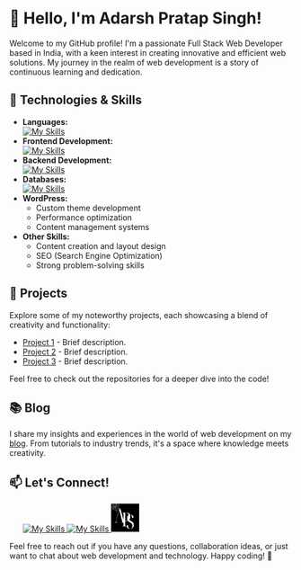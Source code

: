 
</head>
<body>

  <h1>👋 Hello, I'm Adarsh Pratap Singh!</h1>

  <p>Welcome to my GitHub profile! I'm a passionate Full Stack Web Developer based in India, with a keen interest in
creating innovative and efficient web solutions. My journey in the realm of web development is a story of continuous
    learning and dedication.</p>

  <h2>🔧 Technologies & Skills</h2>

  <ul>
      <li><strong>Languages:</strong>
        <div>
          <a href="#" target="_blank">
            <img src="https://skillicons.dev/icons?i=js,html,css,cpp" alt="My Skills">
          </a>      
      </div>
    </li>
    <li><strong>Frontend Development:</strong>
      <div>
        <a href="#" target="_blank">
          <img src="https://skillicons.dev/icons?i=angular,bootstrap,tailwind,jquery,react,vue" alt="My Skills">
        </a>      
      </div>
    </li>
    <li><strong>Backend Development:</strong>
        <div>
          <a href="#" target="_blank">
            <img src="https://skillicons.dev/icons?i=nodejs,django,rails" alt="My Skills">
          </a>   
        </div>
    </li>
    <li><strong>Databases:</strong>
       <div>
          <a href="#" target="_blank">
            <img src="https://skillicons.dev/icons?i=mysql,postgres,mongodb" alt="My Skills">
          </a> 
       </div>
    </li>
    <li><strong>WordPress:</strong>
        <ul>
        <li>Custom theme development</li>
        <li>Performance optimization</li>
        <li>Content management systems</li>
      </ul>
    </li>
    <li><strong>Other Skills:</strong>
         <ul>
        <li>Content creation and layout design</li>
        <li>SEO (Search Engine Optimization)</li>
        <li>Strong problem-solving skills</li>
      </ul>
    </li>
  </ul>

  <h2>🚀 Projects</h2>

  <p>Explore some of my noteworthy projects, each showcasing a blend of creativity and functionality:</p>

  <ul>
    <li><a href="#">Project 1</a> - Brief description.</li>
    <li><a href="#">Project 2</a> - Brief description.</li>
    <li><a href="#">Project 3</a> - Brief description.</li>
  </ul>

  <p>Feel free to check out the repositories for a deeper dive into the code!</p>

  <h2>📚 Blog</h2>

  <p>I share my insights and experiences in the world of web development on my <a href="https://heyadarsh.lovestoblog.com/adarsh-pratap-singh/">blog</a>. From tutorials to
    industry trends, it's a space where knowledge meets creativity.</p>

  <h2>📫 Let's Connect!</h2>

  <ul>
      <div>
        <a href="https://github.com/hey-adarsh" target="_blank">
          <img src="https://skillicons.dev/icons?i=github" alt="My Skills">
        </a>   
         <a href="https://www.linkedin.com/in/adarsh-pratap-singh-aps" target="_blank">
          <img src="https://skillicons.dev/icons?i=linkedin" alt="My Skills">
        </a>
        <a href="https://heyadarsh.lovestoblog.com" target="_blank">
          <img src="site logo.png" alt="site Logo" width="50" height="50" style="border-radius:12 px;">
         </a>
      </div>
    </ul>

  <p>Feel free to reach out if you have any questions, collaboration ideas, or just want to chat about web development and
    technology. Happy coding! 🚀</p>

</body>


